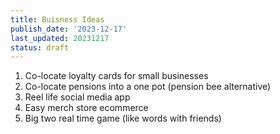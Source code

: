 ```yaml
---
title: Buisness Ideas
publish_date: '2023-12-17'
last_updated: 20231217
status: draft
---
```

1. Co-locate loyalty cards for small  businesses
2. Co-locate pensions into a one pot (pension bee alternative)
3. Reel life social media app
4. Easy merch store ecommerce
5. Big two real time game (like words with friends)
